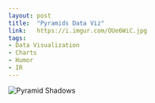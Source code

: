 ```yaml
---
layout: post
title:  "Pyramids Data Viz"
link:   https://i.imgur.com/OUe6WiC.jpg
tags:
- Data Visualization
- Charts
- Humor
- IR
---
```


![Pyramid Shadows](https://i.imgur.com/OUe6WiC.jpg)